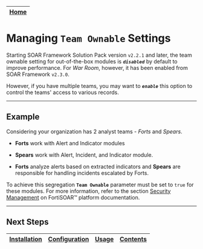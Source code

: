 | [Home](../README.md) |
|----------------------|

# Managing `Team Ownable` Settings

Starting SOAR Framework Solution Pack version `v2.2.1` and later, the team ownable setting for out-of-the-box modules is **_`disabled`_** by default to improve performance. For *War Room*, however, it has been enabled from SOAR Framework `v2.3.0`.

However, if you have multiple teams, you may want to **_`enable`_** this option to control the teams' access to various records.

___
Example
-----------
Considering your organization has 2 analyst teams - *Forts* and *Spears*.

- **Forts** work with Alert and Indicator modules
- **Spears** work with Alert, Incident, and Indicator module.

- **Forts** analyze alerts based on extracted indicators and **Spears** are responsible for handling incidents escalated by Forts.

To achieve this segregation **`Team Ownable`** parameter must be set to `true` for these modules. For more information, refer to the section [Security Management](https://docs.fortinet.com/document/fortisoar/7.4.3/administration-guide/202940/security-management#Security_Management) on FortiSOAR&trade; platform documentation.
___

## Next Steps

| [Installation](./setup.md#installation) | [Configuration](./setup.md#configuration) | [Usage](./usage.md) | [Contents](./contents.md) |
|-----------------------------------------|-------------------------------------------|---------------------|---------------------------|